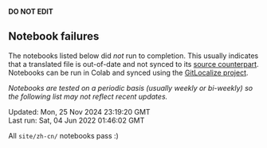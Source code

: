 __DO NOT EDIT__

## Notebook failures

The notebooks listed below did *not* run to completion. This usually indicates
that a translated file is out-of-date and not synced to its
[source counterpart](../en-snapshot/). Notebooks can be run in Colab and synced
using the [GitLocalize project](https://gitlocalize.com/tensorflow/docs-l10n).

*Notebooks are tested on a periodic basis (usually weekly or bi-weekly) so the
following list may not reflect recent updates.*

Updated: Mon, 25 Nov 2024 23:19:20 GMT<br/>
Last run: Sat, 04 Jun 2022 01:46:02 GMT

All <code>site/zh-cn/</code> notebooks pass :)

